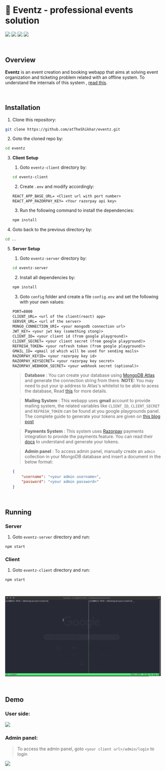 # 🚀 Eventz - professional events solution

<p>
<img src="https://img.shields.io/badge/Runtime-NodeJS-green?logo=node.js">
<img src="https://img.shields.io/badge/Client-ReactJS-blue?logo=react">
<img src="https://img.shields.io/badge/Backend -Express-white?logo=express">
<img src="https://img.shields.io/badge/DataBase-MongoDB-lightgreen?logo=mongoDB">
</p>

</br>

## Overview
**Eventz** is an event creation and booking webapp that aims at solving event organization and ticketing problem related with an offline system. To understand the internals of this system , [read this](./assets/DOCUMENTATION.md).

</br>

## Installation
1. Clone this repository: 
```bash
git clone https://github.com/atTheShikhar/eventz.git
```

2. Goto the cloned repo by:
```bash
cd eventz
```

3. **Client Setup**
	1. Goto `eventz-client` directory by: 
	```bash
	cd eventz-client
	```

	2. Create `.env` and modify accordingly:
	```
	REACT_APP_BASE_URL= <Client url with port number>
	REACT_APP_RAZORPAY_KEY= <Your razorpay api key>
	```

	3. Run the following command to install the dependencies:
	```bash
	npm install
	```

4. Goto back to the previous directory by:
```bash
cd ..
```
5. **Server Setup**
	1. Goto `eventz-server` directory by: 
	```bash
	cd eventz-server
	```
	2. Install all dependencies by: 
	```bash
	npm install
	```
	3. Goto `config` folder and create a file `config.env` and set the following with your own values:
	```
	PORT=8000
	CLIENT_URL= <url of the client(react) app>
	SERVER_URL= <url of the server>
	MONGO_CONNECTION_URI= <your mongodb connection url>
	JWT_KEY= <your jwt key (something stong)>
	CLIENT_ID= <your client id (from google playground)>
	CLIENT_SECRET= <your client secret (from google playground)>
	REFRESH_TOKEN= <your refresh token (from google playground)>
	GMAIL_ID= <gmail id which will be used for sending mails>
	RAZORPAY_KEYID= <your razorpay key id>
	RAZORPAY_KEYSECRET= <your razorpay key secret>
	RAZORPAY_WEBHOOK_SECRET= <your webhook secret (optional)>
	```

	> **Database** : You can create your database using [MongoDB Atlas](https://www.mongodb.com/cloud/atlas) and generate the connection string from there. **NOTE:** You may need to put your ip address to Atlas's whitelist to be able to acess the database, Read [this](https://docs.atlas.mongodb.com/security/ip-access-list/) for more details.

	> **Mailing System** : This webapp uses **gmail** account to provide mailing system, the related variables like `CLIENT_ID`, `CLIENT_SECRET` and `REFRESH_TOKEN` can be found at you google playgrounds panel. The complete guide to generate your tokens are given on [this blog post](https://medium.com/@nickroach_50526/sending-emails-with-node-js-using-smtp-gmail-and-oauth2-316fe9c790a1)

	> **Payments System** : This system uses [Razorpay](https://razorpay.com/) payments integration to provide the payments feature. You can read their [docs](https://razorpay.com/docs/payment-gateway/server-integration/nodejs/) to understand and generate your tokens.

	> **Admin panel** : To access admin panel, manually create an `admin` collection in your MongoDB database and insert a document in the below format: 
	```json
	{
		"username": "<your admin username>",
		"password": "<your admin password>"
	}
	```

</br>

## Running

### Server
1. Goto `eventz-server` directory and run: 
```bash
npm start
```

### Client
1. Goto `eventz-client` directory and run:
```bash
npm start
```

</br>

![](./assets/start.gif)

</br>

## Demo

### User side:

![](./assets/user.gif)

### Admin panel: 

> To access the admin panel, goto `<your client url>/admin/login` to login

![](./assets/admin.gif)



